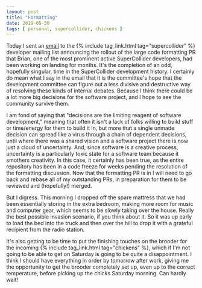 ```yaml
---
layout: post
title: "Formatting"
date: 2019-05-30
tags: [ personal, supercollider, chickens ]
---
```


Today I sent an [email](https://www.listarc.bham.ac.uk/lists/sc-dev/msg59111.html) to the {% include tag_link.html tag="supercollider" %} developer mailing list
announcing the rollout of the large code formatting PR that Brian, one of the most prominent active SuperCollider developers, had been working on landing for months.
It's the completion of an odd, hopefully singular, time in the SuperCollider development history. I certainly do mean what I say in the email that it is the
committee's hope that the development committee can figure out a less divisive and destructive way of resolving these kinds of internal debates. Because I think there
could be a lot more big decisions for the software project, and I hope to see the community survive them.

I am fond of saying that "decisions are the limiting reagent of software development," meaning that often it isn't a lack of folks willing to build stuff or
time/energy for them to build it in, but more that a single unmade decision can spread like a virus through a chain of dependent decisions, until where there was a
shared vision and a software project there is now just a cloud of uncertainty. And, since software is a creative process, uncertainty is a particularly toxic state
for a software team because it smothers creativity. In this case, it certainly has been true, as the entire repository has been in a code freeze for weeks pending
the resolution of the formatting discussion. Now that the formatting PR is in I will need to go back and rebase all of my outstanding PRs, in preparation for them to
be reviewed and (hopefully!) merged.

But I digress. This morning I dropped off the spare mattress that we had been essentially storing in the extra bedroom, making more room for music and computer gear,
which seems to be slowly taking over the house. Really the best possible invasion scenario, if you think about it. So it was up early to load the bed into the truck
and then over the hill to drop it with a grateful recipient from the radio station.

It's also getting to be time to put the finishing touches on the brooder for the incoming {% include tag_link.html tag="chickens" %}, which if I'm not going to be able
to get on Saturday is going to be quite a disappointment. I think I should have everything in order by tomorrow after work, giving me the opportunity to get the brooder
completely set up, even up to the correct temperature, before picking up the chicks Saturday morning. Can hardly wait!
